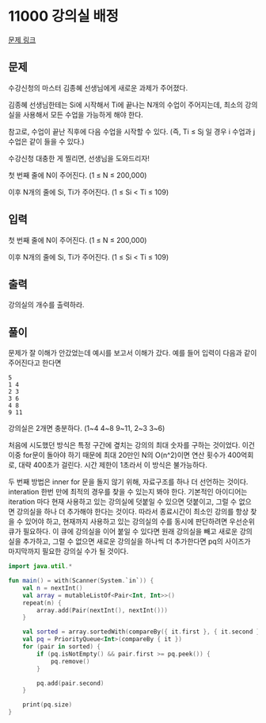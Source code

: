 # 11000 강의실 배정

[문제 링크](https://www.acmicpc.net/problem/11000)

## 문제

수강신청의 마스터 김종혜 선생님에게 새로운 과제가 주어졌다.

김종혜 선생님한테는 Si에 시작해서 Ti에 끝나는 N개의 수업이 주어지는데, 최소의 강의실을 사용해서 모든 수업을 가능하게 해야 한다.

참고로, 수업이 끝난 직후에 다음 수업을 시작할 수 있다. (즉, Ti ≤ Sj 일 경우 i 수업과 j 수업은 같이 들을 수 있다.)

수강신청 대충한 게 찔리면, 선생님을 도와드리자!

첫 번째 줄에 N이 주어진다. (1 ≤ N ≤ 200,000)

이후 N개의 줄에 Si, Ti가 주어진다. (1 ≤ Si < Ti ≤ 109)

## 입력

첫 번째 줄에 N이 주어진다. (1 ≤ N ≤ 200,000)

이후 N개의 줄에 Si, Ti가 주어진다. (1 ≤ Si < Ti ≤ 109)

## 출력

강의실의 개수를 출력하라.

## 풀이 

문제가 잘 이해가 안갔었는데 예시를 보고서 이해가 갔다. 예를 들어 입력이 다음과 같이 주어진다고 한다면

```
5
1 4
2 3
3 6
4 8
9 11
```

강의실은 2개면 충분하다. (1~4 4~8 9~11, 2~3 3~6)

처음에 시도했던 방식은 특정 구간에 곂치는 강의의 최대 숫자를 구하는 것이었다. 이건 이중 for문이 돌아야 하기 때문에 최대 20만인 N의 O(n^2)이면
연산 횟수가 400억회로, 대략 400초가 걸린다. 시간 제한이 1초라서 이 방식은 불가능하다.

두 번째 방법은 inner for 문을 돌지 않기 위해, 자료구조를 하나 더 선언하는 것이다. interation 한번 만에 최적의 경우를 찾을 수 있는지 봐야 한다.
기본적인 아이디어는 iteration 마다 현재 사용하고 있는 강의실에 덧붙일 수 있으면 덧붙이고, 그럴 수 없으면 강의실을 하나 더 추가해야 한다는 것이다.
따라서 종료시간이 최소인 강의를 항상 찾을 수 있어야 하고, 현재까지 사용하고 있는 강의실의 수를 동시에 판단하려면 우선순위 큐가 필요하다.
이 큐에 강의실을 이어 붙일 수 있다면 원래 강의실을 빼고 새로운 강의실을 추가하고, 그럴 수 없으면 새로운 강의실을 하나씩 더 추가한다면
pq의 사이즈가 마지막까지 필요한 강의실 수가 될 것이다.  

```kotlin
import java.util.*

fun main() = with(Scanner(System.`in`)) {
    val n = nextInt()
    val array = mutableListOf<Pair<Int, Int>>()
    repeat(n) {
        array.add(Pair(nextInt(), nextInt()))
    }

    val sorted = array.sortedWith(compareBy({ it.first }, { it.second }))
    val pq = PriorityQueue<Int>(compareBy { it })
    for (pair in sorted) {
        if (pq.isNotEmpty() && pair.first >= pq.peek()) {
            pq.remove()
        }

        pq.add(pair.second)
    }

    print(pq.size)
}
```